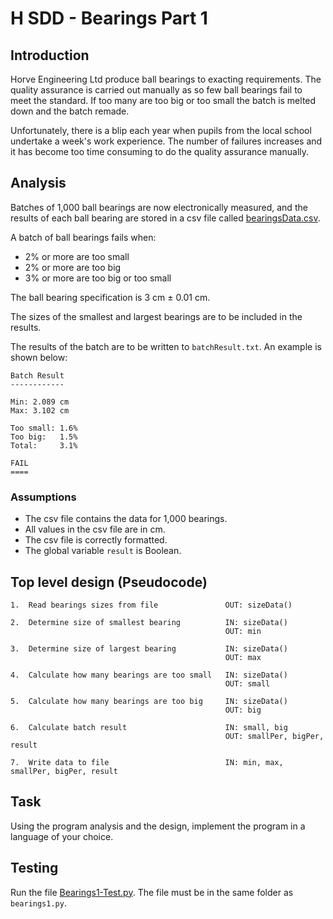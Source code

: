 # H SDD - Bearings Part 1


## Introduction

Horve Engineering Ltd produce ball bearings to exacting requirements.  The quality assurance is carried out manually as so few ball bearings fail to meet the standard.  If too many are too big or too small the batch is melted down and the batch remade.

Unfortunately, there is a blip each year when pupils from the local school undertake a week's work experience.  The number of failures increases and it has become too time consuming to do the quality assurance manually.


## Analysis

Batches of 1,000 ball bearings are now electronically measured, and the results of each ball bearing are stored in a csv file called [bearingsData.csv](assets/bearingsData.csv "Download file").

A batch of ball bearings fails when:

* 2% or more are too small
* 2% or more are too big
* 3% or more are too big or too small

The ball bearing specification is 3 cm ± 0.01 cm.

The sizes of the smallest and largest bearings are to be included in the results.

The results of the batch are to be written to `batchResult.txt`.  An example is shown below:

```
Batch Result
------------

Min: 2.089 cm
Max: 3.102 cm

Too small: 1.6%
Too big:   1.5%
Total:     3.1%

FAIL
====
```


### Assumptions

* The csv file contains the data for 1,000 bearings.
* All values in the csv file are in cm.
* The csv file is correctly formatted.
* The global variable `result` is Boolean.


## Top level design (Pseudocode)

```
1.  Read bearings sizes from file               OUT: sizeData()

2.  Determine size of smallest bearing          IN: sizeData()
                                                OUT: min

3.  Determine size of largest bearing           IN: sizeData()
                                                OUT: max
											   
4.  Calculate how many bearings are too small   IN: sizeData()
                                                OUT: small
											   
5.  Calculate how many bearings are too big     IN: sizeData()
                                                OUT: big
												
6.  Calculate batch result                      IN: small, big
                                                OUT: smallPer, bigPer, result
											  
7.  Write data to file                          IN: min, max, smallPer, bigPer, result					  
```


## Task

Using the program analysis and the design, implement the program in a language of your choice.


## Testing

Run the file [Bearings1-Test.py](assets/Bearings1-Test.py "Download file"). The file must be in the same folder as `bearings1.py`.
